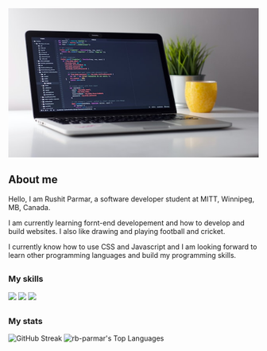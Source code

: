 <div align="center">
<img src="/image/laptop.jpg" style=" width:600px ; height:300px">
</div>


## About me

Hello, I am Rushit Parmar, a software developer student at MITT, Winnipeg, MB, Canada.

I am currently learning fornt-end developement and how to develop and build websites. 
I also like drawing and playing football and cricket.

I currently know how to use CSS and Javascript and I am looking forward to learn other programming languages and build my programming skills. 

##

### My skills

![](https://img.shields.io/badge/web-html-informational?style=for-the-badge&logo=html5&logoColor=white&color=00aaff)
![](https://img.shields.io/badge/web-css-informational?style=for-the-badge&logo=css3&logoColor=white&color=00aaff)
![](https://img.shields.io/badge/code-javascript-informational?style=for-the-badge&logo=javascript&logoColor=white&color=00aaff)

##

### My stats
![GitHub Streak](http://github-readme-streak-stats.herokuapp.com?user=rb-parmar&theme=dark&hide_border=true)
![rb-parmar's Top Languages](https://github-readme-stats.vercel.app/api/top-langs/?username=rb-parmar&theme=vue-dark&show_icons=true&hide_border=true&layout=compact)
